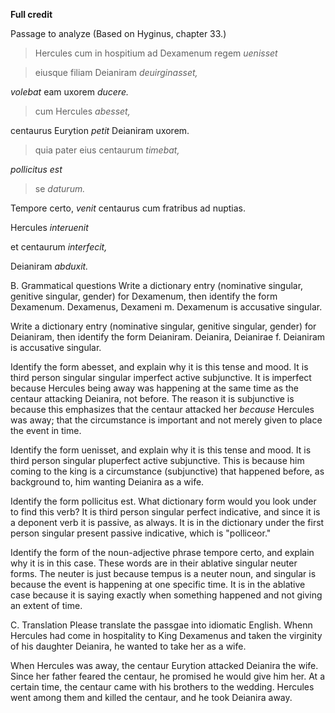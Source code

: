 **Full credit**


Passage to analyze
(Based on Hyginus, chapter 33.)

> Hercules cum in hospitium ad Dexamenum regem *uenisset*

> eiusque filiam Deianiram *deuirginasset,*

*volebat* eam uxorem *ducere.* 

> cum Hercules *abesset,*

centaurus Eurytion *petit* Deianiram uxorem.

> quia pater eius centaurum *timebat,*

*pollicitus est*

> se *daturum.*

Tempore certo, *venit* centaurus cum fratribus ad nuptias.

Hercules *interuenit*

et centaurum *interfecit,*

Deianiram *abduxit.* 

B. Grammatical questions
Write a dictionary entry (nominative singular, genitive singular, gender) for Dexamenum, then identify the form Dexamenum. Dexamenus, Dexameni m. Dexamenum is accusative singular.

Write a dictionary entry (nominative singular, genitive singular, gender) for Deianiram, then identify the form Deianiram. Deianira, Deianirae f. Deianiram is accusative singular.

Identify the form abesset, and explain why it is this tense and mood. It is third person singular singular imperfect active subjunctive. It is imperfect because Hercules being away was happening at the same time as the centaur attacking Deianira, not before. The reason it is subjunctive is because this emphasizes that the centaur attacked her *because* Hercules was away; that the circumstance is important and not merely given to place the event in time.

Identify the form uenisset, and explain why it is this tense and mood. It is third person singular pluperfect active subjunctive. This is because him coming to the king is a circumstance (subjunctive) that happened before, as background to, him wanting Deianira as a wife.

Identify the form pollicitus est. What dictionary form would you look under to find this verb? It is third person singular perfect indicative, and since it is a deponent verb it is passive, as always. It is in the dictionary under the first person singular present passive indicative, which is "polliceor."

Identify the form of the noun-adjective phrase tempore certo, and explain why it is in this case. These words are in their ablative singular neuter forms. The neuter is just because tempus is a neuter noun, and singular is because the event is happening at one specific time. It is in the ablative case because it is saying exactly when something happened and not giving an extent of time.

C. Translation
Please translate the passgae into idiomatic English.
Whenn Hercules had come in hospitality to King Dexamenus and taken the virginity of his daughter Deianira, he wanted to take her as a wife. 

When Hercules was away, the centaur Eurytion attacked Deianira the wife. Since her father feared the centaur, he promised he would give him her. At a certain time, the centaur came with his brothers to the wedding. Hercules went among them and killed the centaur, and he took Deianira away.
